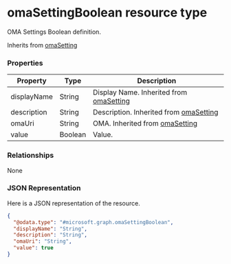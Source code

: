 # omaSettingBoolean resource type

OMA Settings Boolean definition.

Inherits from [omaSetting](../resources/omaSetting.md)

### Properties
|Property|Type|Description|
|---|---|---|
|displayName|String|Display Name. Inherited from [omaSetting](../resources/omaSetting.md)|
|description|String|Description. Inherited from [omaSetting](../resources/omaSetting.md)|
|omaUri|String|OMA. Inherited from [omaSetting](../resources/omaSetting.md)|
|value|Boolean|Value.|

### Relationships
None
### JSON Representation
Here is a JSON representation of the resource.
<!-- {
  "blockType": "resource",
  "keyProperty": "id",
  "@odata.type": "microsoft.graph.omaSettingBoolean"
}
-->
```json
{
  "@odata.type": "#microsoft.graph.omaSettingBoolean",
  "displayName": "String",
  "description": "String",
  "omaUri": "String",
  "value": true
}
```

